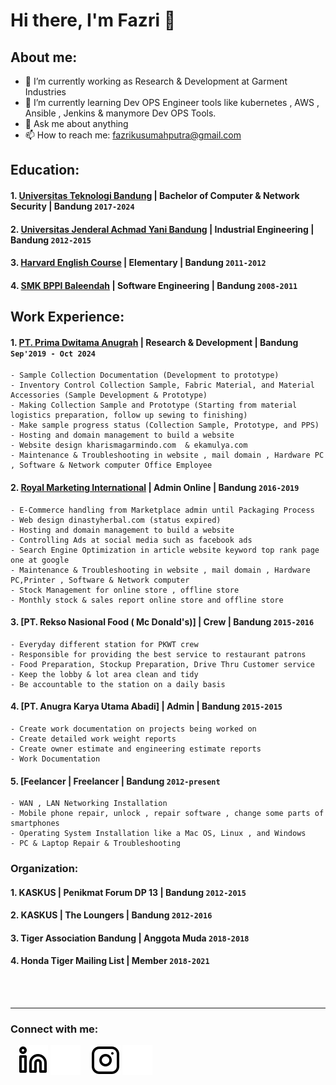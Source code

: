 # Hi there, I'm Fazri 👋
## About me:
- 🔭 I’m currently working as Research & Development at Garment Industries
- 🌱 I’m currently learning Dev OPS Engineer tools like kubernetes , AWS , Ansible , Jenkins & manymore Dev OPS Tools.
- 💬 Ask me about anything
- 📫 How to reach me: fazrikusumahputra@gmail.com

## Education:
#### 1. [Universitas Teknologi Bandung](https://www.utb-univ.ac.id) | Bachelor of Computer & Network Security | Bandung `2017-2024`

#### 2. [Universitas Jenderal Achmad Yani Bandung](https://www.unjani.ac.id) | Industrial Engineering | Bandung `2012-2015`

#### 3. [Harvard English Course](https://harvardcinderella.com) | Elementary | Bandung `2011-2012`

#### 4. [SMK BPPI Baleendah](https://www.smk.bppi.sch.id) | Software Engineering | Bandung `2008-2011`

## Work Experience:
#### 1. [PT. Prima Dwitama Anugrah](https://www.kharismagarmindo.com) | Research & Development | Bandung `Sep'2019 - Oct 2024`
    - Sample Collection Documentation (Development to prototype)
    - Inventory Control Collection Sample, Fabric Material, and Material Accessories (Sample Development & Prototype) 
    - Making Collection Sample and Prototype (Starting from material logistics preparation, follow up sewing to finishing)
    - Make sample progress status (Collection Sample, Prototype, and PPS)  
    - Hosting and domain management to build a website
    - Website design kharismagarmindo.com  & ekamulya.com
    - Maintenance & Troubleshooting in website , mail domain , Hardware PC , Software & Network computer Office Employee
#### 2. [Royal Marketing International](https://www.loker.id/profile/royal-warehouse) | Admin Online | Bandung `2016-2019`
    - E-Commerce handling from Marketplace admin until Packaging Process
    - Web design dinastyherbal.com (status expired)
    - Hosting and domain management to build a website 
    - Controlling Ads at social media such as facebook ads
    - Search Engine Optimization in article website keyword top rank page one at google
    - Maintenance & Troubleshooting in website , mail domain , Hardware PC,Printer , Software & Network computer
    - Stock Management for online store , offline store
    - Monthly stock & sales report online store and offline store
#### 3. [PT. Rekso Nasional Food ( Mc Donald's)] | Crew | Bandung `2015-2016`
    - Everyday different station for PKWT crew 
    - Responsible for providing the best service to restaurant patrons
    - Food Preparation, Stockup Preparation, Drive Thru Customer service 
    - Keep the lobby & lot area clean and tidy
    - Be accountable to the station on a daily basis
#### 4. [PT. Anugra Karya Utama Abadi] | Admin | Bandung `2015-2015`
    - Create work documentation on projects being worked on
    - Create detailed work weight reports 
    - Create owner estimate and engineering estimate reports
    - Work Documentation
#### 5. [Feelancer | Freelancer | Bandung `2012-present`
    - WAN , LAN Networking Installation 
    - Mobile phone repair, unlock , repair software , change some parts of smartphones
    - Operating System Installation like a Mac OS, Linux , and Windows
    - PC & Laptop Repair & Troubleshooting

### Organization:
#### 1. KASKUS | Penikmat Forum DP 13 | Bandung `2012-2015`
#### 2. KASKUS | The Loungers | Bandung `2012-2016`
#### 3. Tiger Association Bandung | Anggota Muda `2018-2018` 
#### 4. Honda Tiger Mailing List | Member `2018-2021` 
<br />
<br />

---
### Connect with me:

&nbsp;&nbsp;
[![website](./img/linkedin-light.svg)](https://www.linkedin.com/in/fazrikp#gh-light-mode-only)
[![website](./img/linkedin-dark.svg)](https://www.linkedin.com/in/fazrikp#gh-dark-mode-only)
&nbsp;&nbsp;
[![website](./img/instagram-light.svg)](https://instagram.com/fzkrspmta#gh-light-mode-only)
[![website](./img/instagram-dark.svg)](https://instagram.com/fzkrsmpta#gh-dark-mode-only)



[webdev]: https://github.com/fazrikp
